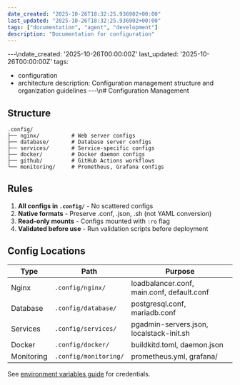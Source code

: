 ```yaml
---
date_created: "2025-10-26T18:32:25.936902+00:00"
last_updated: "2025-10-26T18:32:25.936902+00:00"
tags: ["documentation", "agent", "development"]
description: "Documentation for configuration"
---
```


---\ndate_created: '2025-10-26T00:00:00Z'
last_updated: '2025-10-26T00:00:00Z'
tags:

- configuration
- architecture
  description: Configuration management structure and organization guidelines
  ---\n# Configuration Management

## Structure

```
.config/
├── nginx/          # Web server configs
├── database/       # Database server configs
├── services/       # Service-specific configs
├── docker/         # Docker daemon configs
├── github/         # GitHub Actions workflows
└── monitoring/     # Prometheus, Grafana configs
```

## Rules

1. **All configs in `.config/`** - No scattered configs
2. **Native formats** - Preserve .conf, .json, .sh (not YAML conversion)
3. **Read-only mounts** - Configs mounted with `:ro` flag
4. **Validated before use** - Run validation scripts before deployment

## Config Locations

| Type       | Path                  | Purpose                                    |
| ---------- | --------------------- | ------------------------------------------ |
| Nginx      | `.config/nginx/`      | loadbalancer.conf, main.conf, default.conf |
| Database   | `.config/database/`   | postgresql.conf, mariadb.conf              |
| Services   | `.config/services/`   | pgadmin-servers.json, localstack-init.sh   |
| Docker     | `.config/docker/`     | buildkitd.toml, daemon.json                |
| Monitoring | `.config/monitoring/` | prometheus.yml, grafana/                   |

See [environment variables guide](environment.md) for credentials.
